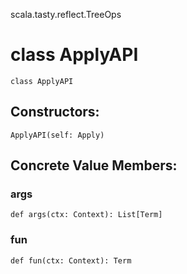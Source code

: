 scala.tasty.reflect.TreeOps
# class ApplyAPI

<pre><code class="language-scala" >class ApplyAPI</pre></code>
## Constructors:
<pre><code class="language-scala" >ApplyAPI(self: Apply)</pre></code>

## Concrete Value Members:
### args
<pre><code class="language-scala" >def args(ctx: Context): List[Term]</pre></code>

### fun
<pre><code class="language-scala" >def fun(ctx: Context): Term</pre></code>

